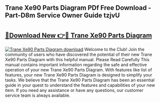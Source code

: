 ## Trane Xe90 Parts Diagram PDf Free Download - Part-D8m Service Owner Guide tzjvU

# <h2><a href="http://dfubvzr.blite.top/?on=Trane+Xe90+Parts+Diagram">🔗Download New 👉🔴 Trane Xe90 Parts Diagram</a></h2>

[![Trane Xe90 Parts Diagram download](https://i.imgur.com/lujVjoI.png)](http://dfubvzr.blite.top/?on=Trane+Xe90+Parts+Diagram)
Welcome to the Club! Join the community of users who have discovered the potential of their new Trane Xe90 Parts Diagram with this helpful manual. Please Read Carefully This manual contains important information regarding the safe and effective operation of your new Trane Xe90 Parts Diagram. With features like list of features, your new Trane Xe90 Parts Diagram is designed to simplify your tasks. We believe that the Trane Xe90 Parts Diagram has been an essential guide in your quest to understand the features and capabilities of your new item. If you need any assistance or have any questions, our customer service team is always available.
